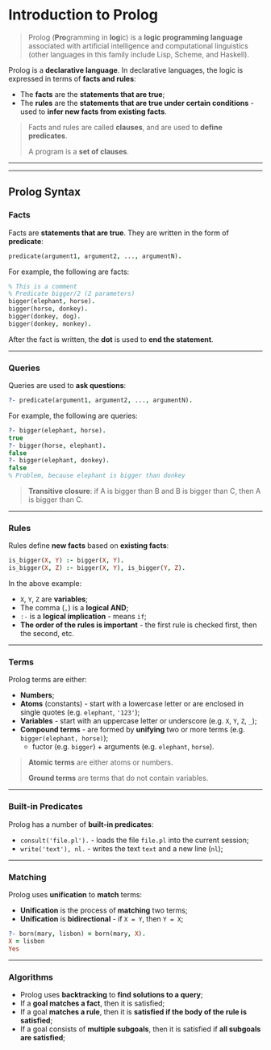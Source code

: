 # Introduction to Prolog

> Prolog (**Pro**gramming in **log**ic) is a **logic programming language** associated with artificial intelligence and computational linguistics (other languages in this family include Lisp, Scheme, and Haskell). 

Prolog is a **declarative language**. In declarative languages, the logic is expressed in terms of **facts and rules**:

* The **facts** are the **statements that are true**;
* The **rules** are the **statements that are true under certain conditions** - used to **infer new facts from existing facts**.

> Facts and rules are called **clauses**, and are used to **define predicates**.
>
> A program is a **set of clauses**.

---
---

## Prolog Syntax

### Facts

Facts are **statements that are true**. They are written in the form of **predicate**:

```prolog
predicate(argument1, argument2, ..., argumentN).
```

For example, the following are facts:

```prolog
% This is a comment
% Predicate bigger/2 (2 parameters)
bigger(elephant, horse).
bigger(horse, donkey).
bigger(donkey, dog).
bigger(donkey, monkey).
```

After the fact is written, the **dot** is used to **end the statement**.

---

### Queries

Queries are used to **ask questions**:

```prolog
?- predicate(argument1, argument2, ..., argumentN).
```

For example, the following are queries:

```prolog
?- bigger(elephant, horse).
true
?- bigger(horse, elephant).
false
?- bigger(elephant, donkey).
false   
% Problem, because elephant is bigger than donkey
```

> **Transitive closure**: if A is bigger than B and B is bigger than C, then A is bigger than C.

---

### Rules

Rules define **new facts** based on **existing facts**:

```prolog
is_bigger(X, Y) :- bigger(X, Y).
is_bigger(X, Z) :- bigger(X, Y), is_bigger(Y, Z).
```

In the above example:
* `X`, `Y`, `Z` are **variables**;
* The comma (`,`) is a **logical AND**;
* `:-` is a **logical implication** - means `if`;
* **The order of the rules is important** - the first rule is checked first, then the second, etc.

---

### Terms

Prolog terms are either:

* **Numbers**;
* **Atoms** (constants) - start with a lowercase letter or are enclosed in single quotes (e.g. `elephant`, `'123'`);
* **Variables** - start with an uppercase letter or underscore (e.g. `X`, `Y`, `Z`, `_`);
* **Compound terms** - are formed by **unifying** two or more terms (e.g. `bigger(elephant, horse)`);
  * fuctor (e.g. `bigger`) + arguments (e.g. `elephant`, `horse`).

> **Atomic terms** are either atoms or numbers.
>
> **Ground terms** are terms that do not contain variables.

---

### Built-in Predicates

Prolog has a number of **built-in predicates**:

* `consult('file.pl').` - loads the file `file.pl` into the current session;
* `write('text'), nl.` - writes the text `text` and a new line (`nl`);

---

### Matching

Prolog uses **unification** to **match** terms:

* **Unification** is the process of **matching** two terms;
* **Unification** is **bidirectional** - if `X = Y`, then `Y = X`;

```prolog
?- born(mary, lisbon) = born(mary, X).
X = lisbon
Yes
```

---

### Algorithms

* Prolog uses **backtracking** to **find solutions to a query**;
* If a **goal matches a fact**, then it is satisfied;
* If a goal **matches a rule**, then it is **satisfied if the body of the rule is satisfied**;
* If a goal consists of **multiple subgoals**, then it is satisfied if **all subgoals are satisfied**;